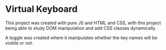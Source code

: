 # Virtual Keyboard
<p>This project was created with pure JS and HTML and CSS, with this project being able to study DOM manipulation and add CSS classes dynamically.</p>
<p>A toggle was created where it manipulates whether the key names will be visible or not.</p>
